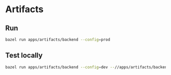 # Artifacts

## Run

```bash
bazel run apps/artifacts/backend --config=prod
```

## Test locally

```bash
bazel run apps/artifacts/backend --config=dev --//apps/artifacts/backend:config.file=//deployment/docker.blaizard.com:config.json
```
